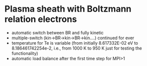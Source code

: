 # Plasma sheath with Boltzmann relation electrons
- automatic switch between BR and fully kinetic
- multiple-switch (kin->BR->kin->BR->kin....) continued for ever
- temperature for Te is variable (from initially 8.617332E-02 eV to 8.186461742254e-2, i.e., from 1000 K to 950 K just for testing
the functionality)
- automatic load balance after the first time step for MPI>1
